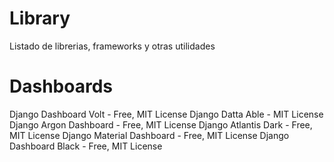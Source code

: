 # Library
Listado de librerias, frameworks y otras utilidades

# Dashboards
Django Dashboard Volt - Free, MIT License
Django Datta Able - MIT License
Django Argon Dashboard - Free, MIT License
Django Atlantis Dark - Free, MIT License
Django Material Dashboard - Free, MIT License
Django Dashboard Black - Free, MIT License
